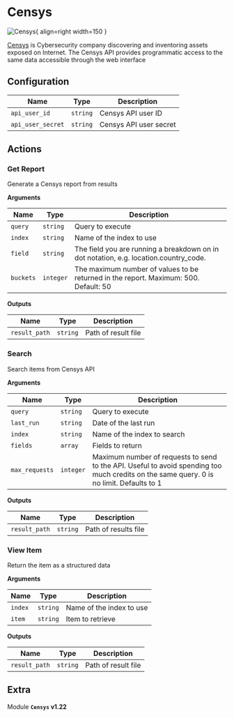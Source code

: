 # Censys

![Censys](/assets/playbooks/library/censys.png){ align=right width=150 }

[Censys](https://censys.io/) is Cybersecurity company discovering and inventoring assets exposed on Internet. The Censys API provides programmatic access to the same data accessible through the web interface

## Configuration

| Name      |  Type   |  Description  |
| --------- | ------- | --------------------------- |
| `api_user_id` | `string` | Censys API user ID |
| `api_user_secret` | `string` | Censys API user secret |

## Actions

### Get Report

Generate a Censys report from results

**Arguments**

| Name      |  Type   |  Description  |
| --------- | ------- | --------------------------- |
| `query` | `string` | Query to execute |
| `index` | `string` | Name of the index to use |
| `field` | `string` | The field you are running a breakdown on in dot notation, e.g. location.country_code. |
| `buckets` | `integer` | The maximum number of values to be returned in the report. Maximum: 500. Default: 50 |


**Outputs**

| Name      |  Type   |  Description  |
| --------- | ------- | --------------------------- |
| `result_path` | `string` | Path of result file |

### Search

Search items from Censys API

**Arguments**

| Name      |  Type   |  Description  |
| --------- | ------- | --------------------------- |
| `query` | `string` | Query to execute |
| `last_run` | `string` | Date of the last run |
| `index` | `string` | Name of the index to search |
| `fields` | `array` | Fields to return |
| `max_requests` | `integer` | Maximum number of requests to send to the API. Useful to avoid spending too much credits on the same query. 0 is no limit. Defaults to 1 |


**Outputs**

| Name      |  Type   |  Description  |
| --------- | ------- | --------------------------- |
| `result_path` | `string` | Path of results file |

### View Item

Return the item as a structured data

**Arguments**

| Name      |  Type   |  Description  |
| --------- | ------- | --------------------------- |
| `index` | `string` | Name of the index to use |
| `item` | `string` | Item to retrieve |


**Outputs**

| Name      |  Type   |  Description  |
| --------- | ------- | --------------------------- |
| `result_path` | `string` | Path of result file |


## Extra

Module **`Censys` v1.22**